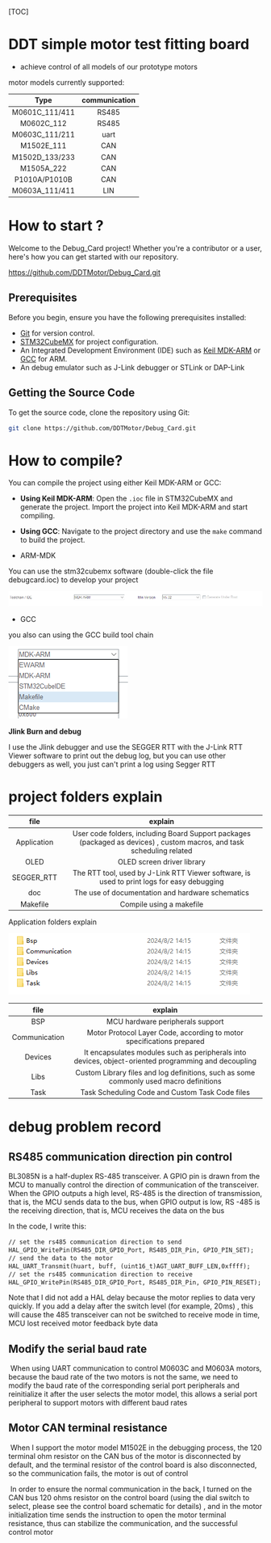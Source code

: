 [TOC]

# DDT simple motor test fitting board

-   achieve control of all models of our prototype motors

motor models currently supported:

|      Type      | communication |
| :------------: | :-----------: |
| M0601C_111/411 |     RS485     |
|   M0602C_112   |     RS485     |
| M0603C_111/211 |     uart      |
|   M1502E_111   |      CAN      |
| M1502D_133/233 |      CAN      |
|   M1505A_222   |      CAN      |
| P1010A/P1010B  |      CAN      |
| M0603A_111/411 |      LIN      |

# How to start ?

Welcome to the Debug_Card project! Whether you're a contributor or a user, here's how you can get started with our repository.

https://github.com/DDTMotor/Debug_Card.git

## Prerequisites

Before you begin, ensure you have the following prerequisites installed:

-   [Git](https://git-scm.com/) for version control. 
-   [STM32CubeMX](https://www.st.com/en/development-tools/stm32cubemx.html) for project configuration.
-   An Integrated Development Environment (IDE) such as [Keil MDK-ARM](https://www.keil.com/mdk5) or [GCC](https://gcc.gnu.org/) for ARM. 
-   An debug emulator such as J-Link debugger or STLink or DAP-Link

## Getting the Source Code

To get the source code, clone the repository using Git: 

```bash
git clone https://github.com/DDTMotor/Debug_Card.git
```

# How to compile?

You can compile the project using either Keil MDK-ARM or GCC:

- **Using Keil MDK-ARM**: Open the `.ioc` file in STM32CubeMX and generate the project. Import the project into Keil MDK-ARM and start compiling.

- **Using GCC**: Navigate to the project directory and use the `make` command to build the project.

-   ARM-MDK

You can use the stm32cubemx software (double-click the  file debugcard.ioc) to develop your project



![image-20240802111530118](img/image-20240802111530118.png)

-   GCC

you also can using the GCC build tool chain

![image-20240802140851133](img/image-20240802140851133.png)

**Jlink Burn and debug**

I use the Jlink debugger and use the SEGGER RTT  with the J-Link RTT Viewer software to print out the debug log, but you can use other debuggers as well, you just can't print a log using Segger RTT

# project folders explain

|    file     |                           explain                            |
| :---------: | :----------------------------------------------------------: |
| Application | User code folders, including Board Support packages (packaged as devices) , custom macros, and task scheduling related |
|    OLED     |                  OLED screen driver library                  |
| SEGGER_RTT  | The RTT tool, used by J-Link RTT Viewer software, is used to print logs for easy debugging |
|     doc     |       The use of documentation and hardware schematics       |
|  Makefile   |                   Compile using a makefile                   |

Application folders explain

![image-20240802143911267](img/image-20240802143911267.png)

|     file      |                           explain                            |
| :-----------: | :----------------------------------------------------------: |
|      BSP      |               MCU hardware peripherals support               |
| Communication | Motor Protocol Layer Code, according to motor specifications prepared |
|    Devices    | It encapsulates modules such as peripherals into devices, object-oriented programming and decoupling |
|     Libs      | Custom Library files and log definitions, such as some commonly used macro definitions |
|     Task      |       Task Scheduling Code and Custom Task Code files        |

# debug problem record

## RS485 communication direction pin control

BL3085N is a half-duplex RS-485 transceiver. A GPIO pin is drawn from the MCU to manually control the direction of communication of the transceiver. When the GPIO outputs a high level, RS-485 is the direction of transmission, that is, the MCU sends data to the bus, when GPIO output is low, RS -485 is the receiving direction, that is, MCU receives the data on the bus

In the code, I write this:

```
// set the rs485 communication direction to send
HAL_GPIO_WritePin(RS485_DIR_GPIO_Port, RS485_DIR_Pin, GPIO_PIN_SET);
// send the data to the motor
HAL_UART_Transmit(huart, buff, (uint16_t)AGT_UART_BUFF_LEN,0xffff);
// set the rs485 communication direction to receive
HAL_GPIO_WritePin(RS485_DIR_GPIO_Port, RS485_DIR_Pin, GPIO_PIN_RESET);
```

Note that I did not add a HAL delay because the motor replies to data very quickly. If you add a delay after the switch level (for example, 20ms) , this will cause the 485 transceiver can not be switched to receive mode in time, MCU lost received motor feedback byte data

## Modify the serial baud rate

​	When using UART communication to control M0603C and M0603A motors, because the baud rate of the two motors is not the same, we need to modify the baud rate of the corresponding serial port peripherals and reinitialize it after the user selects the motor model, this allows a serial port peripheral to support motors with different baud rates

## Motor CAN terminal resistance

​	When I support the motor model M1502E in the debugging process, the 120 terminal ohm resistor on the CAN bus of the motor is disconnected by default, and the terminal resistor of the control board is also disconnected, so the communication fails, the motor is out of control

​	In order to ensure the normal communication in the back, I turned on the CAN bus 120 ohms resistor on the control board (using the dial switch to select, please see the control board schematic for details) , and in the motor initialization time sends the instruction to open the motor terminal resistance, thus can stabilize the communication, and the successful control motor

